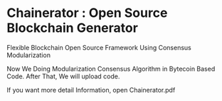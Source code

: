 # Chainerator : Open Source Blockchain Generator

Flexible Blockchain Open Source Framework
Using Consensus Modularization

Now We Doing Modularization Consensus Algorithm in Bytecoin Based Code.
After That, We will upload code. 


If you want more detail Information, open Chainerator.pdf 
